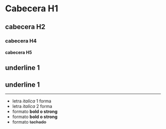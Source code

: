 # Cabecera H1
## cabecera H2
### cabecera H4
#### cabecera H5

underline 1
-----------

underline 1
-----------
-----------

- letra *italica* 1 forma
- letra _italica_ 2 forma
- formato **bold o strong**
- formato __bold o strong__
- formato ~~tachado~~

